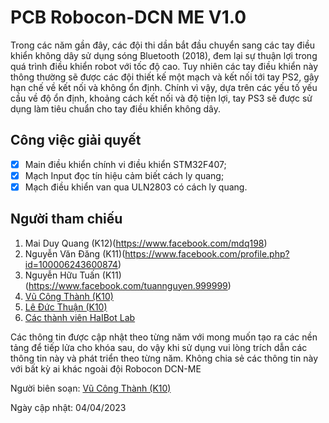 # PCB Robocon-DCN ME V1.0

Trong các năm gần đây, các đội thi dần bắt đầu chuyển sang các tay điều khiển không dây sử dụng sóng Bluetooth (2018), đem lại sự thuận lợi trong quá trình điều khiển robot với tốc độ cao. Tuy nhiên các tay điều khiển này thông thường sẽ được các đội thiết kế một mạch và kết nối tới tay PS2, gây hạn chế về kết nối và không ổn định. Chính vì vậy, dựa trên các yếu tố yếu cầu về độ ổn định, khoảng cách kết nối và độ tiện lợi, tay PS3 sẽ được sử dụng làm tiêu chuẩn cho tay điều khiển không dây.

## Công việc giải quyết
- [X] Main điều khiển chính vi điều khiển STM32F407;
- [X] Mạch Input đọc tín hiệu cảm biết cách ly quang;
- [X] Mạch điều khiển van qua ULN2803 có cách ly quang.

## Người tham chiếu
1. Mai Duy Quang (K12)(https://www.facebook.com/mdq198)
2. Nguyễn Văn Đăng (K11)(https://www.facebook.com/profile.php?id=100006243600874)
3. Nguyễn Hữu Tuấn (K11)(https://www.facebook.com/tuannguyen.999999)
4. [Vũ Công Thành (K10)](https://sites.google.com/view/vuthanhcdt/home)
5. [Lê Đức Thuận (K10)](https://www.facebook.com/thuan.ld97)
6. [Các thành viên HaIBot Lab](https://sites.google.com/view/haibot-lab/)

Các thông tin được cập nhật theo từng năm với mong muốn tạo ra các nền tảng để tiếp lửa cho khóa sau, do vậy khi sử dụng vui lòng trích dẫn các thông tin này và phát triển theo từng năm. Không chia sẻ các thông tin này với bất kỳ ai khác ngoài đội Robocon DCN-ME 

Người biên soạn:  [Vũ Công Thành (K10)](https://sites.google.com/view/vuthanhcdt/home)

Ngày cập nhật: 04/04/2023
